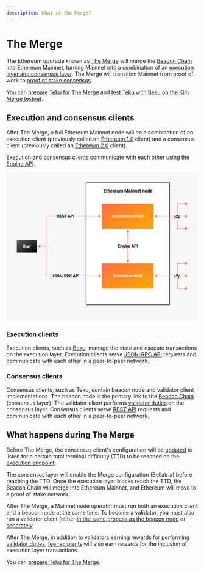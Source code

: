 ```yaml
---
description: What is the Merge?
---
```


# The Merge

The Ethereum upgrade known as [The Merge](https://ethereum.org/en/upgrades/merge/) will merge the
[Beacon Chain](https://ethereum.org/en/upgrades/beacon-chain/) into Ethereum Mainnet, turning Mainnet into a combination
of an [execution layer and consensus layer](#execution-and-consensus-clients).
The Merge will transition Mainnet from proof of work to [proof of stake consensus](Proof-of-Stake.md).

You can [prepare Teku for The Merge](../HowTo/Prepare-for-The-Merge.md) and
[test Teku with Besu on the Kiln Merge testnet](https://besu.hyperledger.org/en/stable/Tutorials/Merge-Testnet/).

## Execution and consensus clients

After The Merge, a full Ethereum Mainnet node will be a combination of an execution client (previously called an
[Ethereum 1.0](https://blog.ethereum.org/2022/01/24/the-great-eth2-renaming/) client) and a consensus client (previously
called an [Ethereum 2.0](https://blog.ethereum.org/2022/01/24/the-great-eth2-renaming/) client).

Execution and consensus clients communicate with each other using the
[Engine API](https://besu.hyperledger.org/en/latest/HowTo/Interact/APIs/Engine-API/).

![Ethereum Merge node](../images/Execution-Consensus-Clients.png)

### Execution clients

Execution clients, such as [Besu](https://besu.hyperledger.org/en/stable/), manage the state and execute transactions on
the execution layer.
Execution clients serve [JSON-RPC API](https://besu.hyperledger.org/en/stable/Reference/API-Methods/) requests and
communicate with each other in a peer-to-peer network.

### Consensus clients

Consensus clients, such as Teku, contain beacon node and validator client implementations.
The beacon node is the primary link to the [Beacon Chain](https://ethereum.org/en/upgrades/beacon-chain/) (consensus layer).
The validator client performs [validator duties](Proof-of-Stake.md) on the consensus layer.
Consensus clients serve [REST API](../Reference/Rest_API/Rest.md) requests and communicate with each other in a
peer-to-peer network.

## What happens during The Merge

Before The Merge, the consensus client's configuration will be [updated](../HowTo/Prepare-for-The-Merge.md#update-teku)
to listen for a certain total terminal difficulty (TTD) to be reached on the
[execution endpoint](../Reference/CLI/CLI-Syntax.md#ee-endpoint).

The consensus layer will enable the Merge configuration (Bellatrix) before reaching the TTD.
Once the execution layer blocks reach the TTD, the Beacon Chain will merge into Ethereum Mainnet, and Ethereum will move
to a proof of stake network.

After The Merge, a Mainnet node operator must run both an execution client and a beacon node at the same time.
To become a validator, you must also run a validator client (either
[in the same process as the beacon node](../HowTo/Get-Started/Run-Teku.md#start-the-clients-in-a-single-process) or
[separately](../HowTo/Get-Started/Run-Teku.md#run-the-clients-separately).

After The Merge, in addition to validators earning rewards for performing [validator duties](Proof-of-Stake.md),
[fee recipients](../HowTo/Prepare-for-The-Merge.md#fee-recipient) will also earn rewards for the inclusion of execution
layer transactions.

You can [prepare Teku for The Merge](../HowTo/Prepare-for-The-Merge.md).
